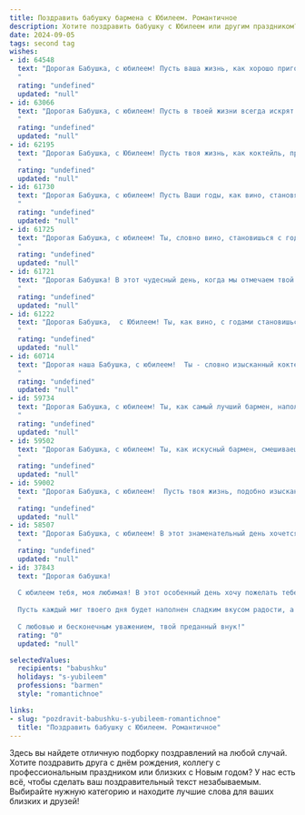 ```yaml
---
title: Поздравить бабушку бармена с Юбилеем. Романтичное
description: Хотите поздравить бабушку с Юбилеем или другим праздником? Наш ИИ создаст незабываемое поздравление, а вы обязательно выделитесь среди других.  
date: 2024-09-05
tags: second tag
wishes:
- id: 64548
  text: "Дорогая Бабушка, с юбилеем! Пусть ваша жизнь, как хорошо приготовленный коктейль, будет искриться радостью, щедро приправлена любовью и всегда останется бодрящей и незабываемой!
  "
  rating: "undefined"
  updated: "null"
- id: 63066
  text: "Дорогая Бабушка, с юбилеем! Пусть в твоей жизни всегда искрят  не только бокалы, но и глаза от счастья, а сердце поет, как чудесный коктейль, смешанный твоими умелыми руками. Ты - настоящая королева барной стойки, дарящая людям радость и хорошее настроение. Пусть каждый день будет наполнен любовью, теплом и благодарностью от тех, кого ты одариваешь своим обаянием и душевным теплом.
  "
  rating: "undefined"
  updated: "null"
- id: 62195
  text: "Дорогая Бабушка, с Юбилеем! Пусть твоя жизнь, как коктейль, приготовленный твоими умелыми руками, всегда будет искриться радостью, ароматом любви и сладостью счастливых мгновений. Желаю тебе крепкого здоровья, чтобы ты могла ещё долго радовать нас своим теплом и мудростью. С днем рождения!
  "
  rating: "undefined"
  updated: "null"
- id: 61730
  text: "Дорогая Бабушка, с юбилеем! Пусть Ваши годы, как вино, становятся только слаще и ароматнее, а душа — такой же светлой и доброй, как Ваш бар. Пусть Вас окружают только любовь, тепло и самые искренние улыбки.
  "
  rating: "undefined"
  updated: "null"
- id: 61725
  text: "Дорогая Бабушка, с юбилеем! Ты, словно вино, становишься с годами только лучше, благороднее и ароматнее. Пусть твоя жизнь всегда будет наполнена радостью, любовью, приятными встречами и, конечно же, вкуснейшими напитками,  которые ты с любовью готовишь.
  "
  rating: "undefined"
  updated: "null"
- id: 61721
  text: "Дорогая Бабушка! В этот чудесный день, когда мы отмечаем твой юбилей, я хочу сказать тебе, что ты — настоящий бармен жизни, умело смешивающий радости и горести, создавая неповторимый коктейль жизни. Пусть твоя душа всегда будет полна ярких красок, а каждый день будет наполнен свежими впечатлениями и любовью!
  "
  rating: "undefined"
  updated: "null"
- id: 61222
  text: "Дорогая Бабушка,  с Юбилеем! Ты, как вино, с годами становишься только  крепче и ароматнее, очаровывая всех своим неповторимым вкусом и душевным теплом. Каждый день ты творишь чудеса, смешивая ингредиенты  жизни в волшебные коктейли радости и любви. Желаю тебе оставаться всегда такой же яркой,  искрящейся и неповторимой!  🥂
  "
  rating: "undefined"
  updated: "null"
- id: 60714
  text: "Дорогая наша Бабушка, с юбилеем!  Ты - словно изысканный коктейль,  сотканный из любви, доброты и мудрости. Твои годы – это  прекрасная история,  наполненная яркими красками и  нежным ароматом  твоей души. Мы хотим, чтобы этот юбилей стал  неповторимым  праздником,  оставившим светлые воспоминания в твоем  сердце. Счастья тебе, здоровья и  бесконечной радости!
  "
  rating: "undefined"
  updated: "null"
- id: 59734
  text: "Дорогая Бабушка, с юбилеем! Ты, как самый лучший бармен, наполняешь наши жизни яркими красками,  радостью и любовью. Пусть каждый день будет таким же искрящимся, как твой алкогольный шедевр, а твоя душа всегда останется такой же молодой и прекрасной, как твоя улыбка! 🎉
  "
  rating: "undefined"
  updated: "null"
- id: 59502
  text: "Дорогая Бабушка, с юбилеем! Ты, как искусный бармен, смешиваешь в жизни разные ингредиенты – радость, любовь, мудрость – и создаешь неповторимый, яркий коктейль. Пусть твой  жизненный напиток всегда искрится  и согревает сердца близких!
  "
  rating: "undefined"
  updated: "null"
- id: 59002
  text: "Дорогая Бабушка, с юбилеем!  Пусть твоя жизнь, подобно изысканному коктейлю, всегда будет наполнена яркими красками, искрящимися эмоциями и сладкой ноткой счастья. Пусть каждый день будет прекрасной, как бокал шампанского, искрящийся радостью и любовью.  С юбилеем, любимая!
  "
  rating: "undefined"
  updated: "null"
- id: 58507
  text: "Дорогая Бабушка, с юбилеем! В этот знаменательный день хочется поднять бокал за тебя, за твою добрую душу и неугасимую любовь. Пусть твоя жизнь, как и твой праздничный коктейль, будет искриться радостью и вдохновением! 🥂
  "
  rating: "undefined"
  updated: "null"
- id: 37843
  text: "Дорогая бабушка!
  
  С юбилеем тебя, моя любимая! В этот особенный день хочу пожелать тебе море улыбок, ярких эмоций и здоровья на многие года вперёд. Ты, как настоящий бармен, умеешь смешивать вдохновение с нежностью, радость с заботой, и твоя жизнь — это удивительный коктейль из счастья и любви.
  
  Пусть каждый миг твоего дня будет наполнен сладким вкусом радости, а каждое мгновение — искренними объятиями родных и близких. Желаю тебе всегда оставаться такой же яркой, как солнечный день, и стойкой, как самый крепкий напиток.
  
  С любовью и бесконечным уважением, твой преданный внук!"
  rating: "0"
  updated: "null"

selectedValues:
  recipients: "babushku"
  holidays: "s-yubileem"
  professions: "barmen"
  style: "romantichnoe"

links:
- slug: "pozdravit-babushku-s-yubileem-romantichnoe"
  title: "Поздравить бабушку с Юбилеем. Романтичное"
---
```


Здесь вы найдете отличную подборку поздравлений на любой случай. 
Хотите поздравить друга с днём рождения, коллегу с профессиональным праздником или близких с Новым годом? У нас есть всё, чтобы сделать ваш поздравительный текст незабываемым. Выбирайте нужную категорию и находите лучшие слова для ваших близких и друзей!
